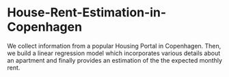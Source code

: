 # House-Rent-Estimation-in-Copenhagen
We collect information from a popular Housing Portal in Copenhagen. Then, we build a linear regression model which incorporates various details about an apartment and finally provides an estimation of the the expected monthly rent. 
